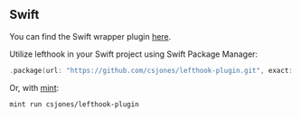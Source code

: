 ## Swift

You can find the Swift wrapper plugin [here](https://github.com/csjones/lefthook-plugin).

Utilize lefthook in your Swift project using Swift Package Manager:

```swift
.package(url: "https://github.com/csjones/lefthook-plugin.git", exact: "1.13.3"),
```

Or, with [mint](https://github.com/yonaskolb/Mint):

```bash
mint run csjones/lefthook-plugin
```
